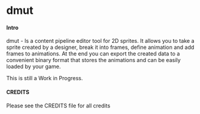 dmut
====

#### Intro
dmut - Is a content pipeline editor tool for 2D sprites. It allows you to take a sprite created by a designer, break it into frames, define animation and add frames to animations. At the end you can export the created data to a convenient binary format that stores the animations and can be easily loaded by your game.

This is still a Work in Progress.

#### CREDITS
Please see the CREDITS file for all credits